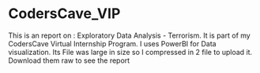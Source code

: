 # CodersCave_VIP
This is an report on : Exploratory Data Analysis - Terrorism.
It is part of my CodersCave Virtual Internship Program.
I uses PowerBI for Data visualization. Its File was large in size so I compressed in 2 file to upload it. Download them raw to see the report

